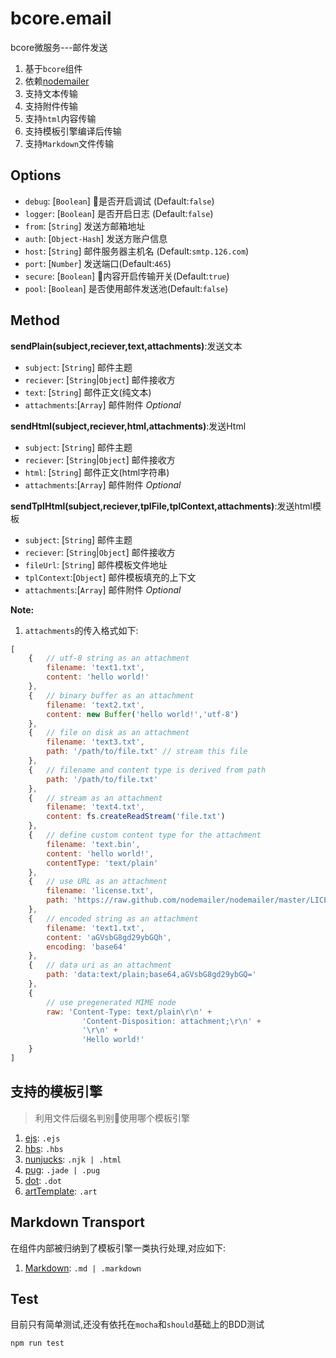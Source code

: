 # bcore.email

bcore微服务---邮件发送

1. 基于`bcore`组件
1. 依赖[nodemailer](https://github.com/nodemailer/nodemailer)
1. 支持文本传输
1. 支持附件传输
1. 支持`html`内容传输
1. 支持模板引擎编译后传输
1. 支持`Markdown`文件传输

## Options

* `debug`: [`Boolean`] 是否开启调试 (Default:`false`)
* `logger`: [`Boolean`] 是否开启日志 (Default:`false`)
* `from`: [`String`] 发送方邮箱地址
* `auth`: [`Object-Hash`] 发送方账户信息
* `host`: [`String`] 邮件服务器主机名 (Default:`smtp.126.com`)
* `port`: [`Number`] 发送端口(Default:`465`)
* `secure`: [`Boolean`] 内容开启传输开关(Default:`true`)
* `pool`: [`Boolean`] 是否使用邮件发送池(Default:`false`)

## Method

**sendPlain(subject,reciever,text,attachments)**:发送文本

* `subject`: [`String`] 邮件主题
* `reciever`: [`String`|`Object`] 邮件接收方
* `text`: [`String`] 邮件正文(纯文本)
* `attachments`:[`Array`] 邮件附件 *Optional*

**sendHtml(subject,reciever,html,attachments)**:发送Html

* `subject`: [`String`] 邮件主题
* `reciever`: [`String`|`Object`] 邮件接收方
* `html`: [`String`] 邮件正文(html字符串)
* `attachments`:[`Array`] 邮件附件 *Optional*

**sendTplHtml(subject,reciever,tplFile,tplContext,attachments)**:发送html模板

* `subject`: [`String`] 邮件主题
* `reciever`: [`String`|`Object`] 邮件接收方
* `fileUrl`: [`String`] 邮件模板文件地址
* `tplContext`:[`Object`] 邮件模板填充的上下文
* `attachments`:[`Array`] 邮件附件 *Optional*

**Note:**

1. `attachments`的传入格式如下:

```js
[
    {   // utf-8 string as an attachment
        filename: 'text1.txt',
        content: 'hello world!'
    },
    {   // binary buffer as an attachment
        filename: 'text2.txt',
        content: new Buffer('hello world!','utf-8')
    },
    {   // file on disk as an attachment
        filename: 'text3.txt',
        path: '/path/to/file.txt' // stream this file
    },
    {   // filename and content type is derived from path
        path: '/path/to/file.txt'
    },
    {   // stream as an attachment
        filename: 'text4.txt',
        content: fs.createReadStream('file.txt')
    },
    {   // define custom content type for the attachment
        filename: 'text.bin',
        content: 'hello world!',
        contentType: 'text/plain'
    },
    {   // use URL as an attachment
        filename: 'license.txt',
        path: 'https://raw.github.com/nodemailer/nodemailer/master/LICENSE'
    },
    {   // encoded string as an attachment
        filename: 'text1.txt',
        content: 'aGVsbG8gd29ybGQh',
        encoding: 'base64'
    },
    {   // data uri as an attachment
        path: 'data:text/plain;base64,aGVsbG8gd29ybGQ='
    },
    {
        // use pregenerated MIME node
        raw: 'Content-Type: text/plain\r\n' +
                'Content-Disposition: attachment;\r\n' +
                '\r\n' +
                'Hello world!'
    }
]
```

## 支持的模板引擎

>利用文件后缀名判别使用哪个模板引擎

1. [ejs](https://github.com/mde/ejs): `.ejs`
1. [hbs](https://github.com/wycats/handlebars.js): `.hbs`
1. [nunjucks](https://github.com/mozilla/nunjucks): `.njk | .html`
1. [pug](https://github.com/pugjs/pug): `.jade | .pug`
1. [dot](https://github.com/olado/doT): `.dot`
1. [artTemplate](https://github.com/aui/art-template): `.art`

## Markdown Transport

在组件内部被归纳到了模板引擎一类执行处理,对应如下:

1. [Markdown](https://github.com/chjj/marked): `.md | .markdown`

## Test

目前只有简单测试,还没有依托在`mocha`和`should`基础上的BDD测试

```sh
npm run test
```